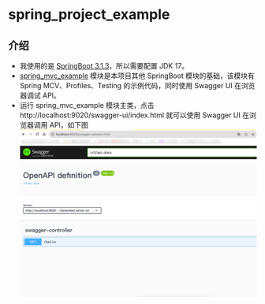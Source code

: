# spring_project_example
## 介绍
- 我使用的是 [SpringBoot 3.1.3](https://docs.spring.io/spring-boot/docs/3.1.3/reference/html/)，所以需要配置 JDK 17。  
- [spring_mvc_example](/spring_mvc_example) 模块是本项目其他 SpringBoot 模块的基础，该模块有 Spring MCV、Profiles、Testing 的示例代码，同时使用 Swagger UI 在浏览器调试 API。
- 运行 spring_mvc_example 模块主类，点击 http://localhost:9020/swagger-ui/index.html 就可以使用 Swagger UI 在浏览器调用 API，如下图
![](image/img.png)

